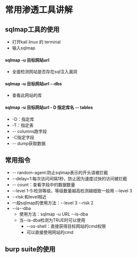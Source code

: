 # 常用渗透工具讲解

## sqlmap工具的使用		

* 打开kali linux 的 terminal
* 输入sqlmap



#### sqlmap -u 目标网站url

* 全面检测网站是否存在sql注入漏洞

#### sqlmap -u 目标网站url --dbs

* 查看此网站的库

#### sqlmap -u 目标网站url - D 指定库名 -- tables





* -D：指定库
* -T：指定表
* -- columns跑字段
* -C指定字段
* -- dump获取数据





## 常用指令

* -- random-agent:防止sqlmap表示的开头请被拦截
* --delay=1:每次访问间隔1秒，防止因为速度过快的访问被拦截
* -- count：查看字段中的数据数量
* --level 1-5:检测等级，等级数量越高检测越细致一般用 --level 3
* --risk:和level相近
* 一般sqlmap的使用方法：--level 3 --risk 2
* --is--dba 
  * 使用方法：sqlmap -u URL --is-dba
  * 当--is-dba检测为TRUE时可以使用
    * --os-shell：直接获得目标网站的cmd权限
    * 可以直接使用网站的cmd

## burp suite的使用

